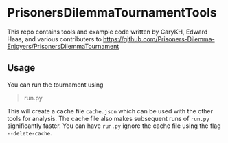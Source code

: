 # PrisonersDilemmaTournamentTools
This repo contains tools and example code written by CaryKH, Edward Haas, and various contributers to https://github.com/Prisoners-Dilemma-Enjoyers/PrisonersDilemmaTournament

## Usage
You can run the tournament using

> run.py

This will create a cache file `cache.json` which can be used with the other tools for analysis. The cache file also makes subsequent runs of `run.py` significantly faster. You can have `run.py` ignore the cache file using the flag `--delete-cache`.
